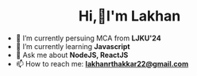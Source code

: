 <h1 align="center">Hi,👋I'm Lakhan</h1>


- 🔭 I’m currently persuing MCA from <b>LJKU'24</b>
- 🌱 I’m currently learning <b>Javascript</b>
- 💬 Ask me about <b>NodeJS, ReactJS</b>
- 📫 How to reach me: <b>lakhanrthakkar22@gmail.com</b>

